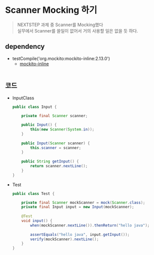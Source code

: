 # Scanner Mocking 하기
> NEXTSTEP 과제 중 Scanner를 Mocking했다<br>
> 실무에서 Scanner를 쓸일이 없어서 거의 사용할 일은 없을 듯 하다.

## dependency
- testCompile('org.mockito:mockito-inline:2.13.0')
    - [mockito-inline](https://github.com/wkdehdlr/TIL/blob/main/Mockito%20cannot%20mock%2Cspy%20final%20class%20%EC%97%90%EB%9F%AC%20%ED%95%B4%EA%B2%B0%20%EB%B0%A9%EB%B2%95.md)
<br><br>
## 코드
- InputClass
    ```java
    public class Input {
        
        private final Scanner scanner;
    
        public Input() {
            this(new Scanner(System.in));
        }
        
        public Input(Scanner scanner) {
            this.scanner = scanner;
        }
        
        public String getInput() {
            return scanner.nextLine();
        }
    }
    ```
- Test
    ```java
    public class Test {
    
        private final Scanner mockScanner = mock(Scanner.class);
        private final Input input = new Input(mockScanner);
        
        @Test
        void input() {
            when(mockScanner.nextLine()).thenReturn("hello java");
            
            assertEquals("hello java", input.getInput());
            verify(mockScanner).nextLine();
        }
    }
    ```